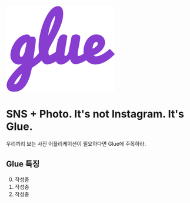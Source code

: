![Glue logo](https://github.com/baekcedar/Project_Glue/blob/master/app/src/main/res/drawable/gluelogo_pu.png?raw=true)

# SNS + Photo. It's not Instagram. It's Glue.

우리끼리 보는 사진 어플리케이션이 필요하다면 Glue에 주목하라.

## Glue 특징

0. 작성중
1. 작성중
2. 작성중
